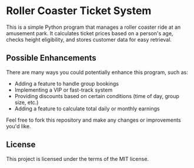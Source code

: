 # Roller Coaster Ticket System

This is a simple Python program that manages a roller coaster ride at an amusement park. It calculates ticket prices based on a person's age, checks height eligibility, and stores customer data for easy retrieval.

## Possible Enhancements

There are many ways you could potentially enhance this program, such as:

- Adding a feature to handle group bookings
- Implementing a VIP or fast-track system
- Providing discounts based on certain conditions (time of day, group size, etc.)
- Adding a feature to calculate total daily or monthly earnings

Feel free to fork this repository and make any changes or improvements you'd like.

## License

This project is licensed under the terms of the MIT license.

